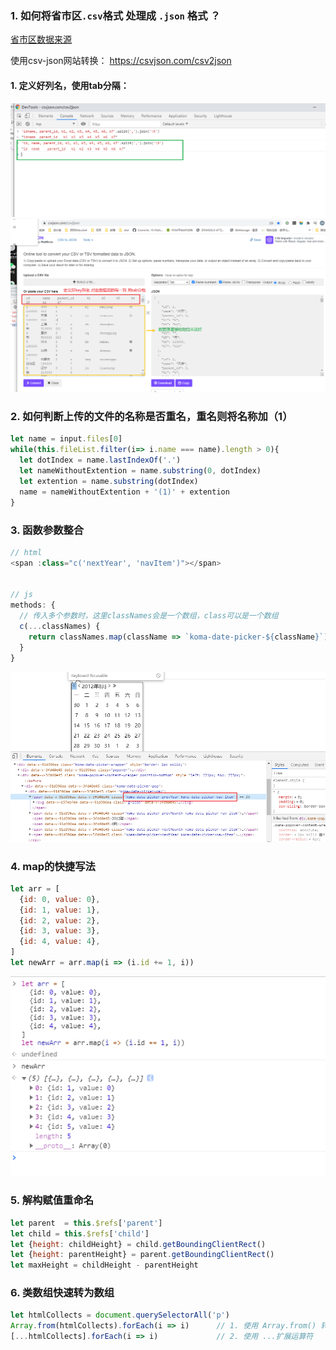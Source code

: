 ### 1. 如何将省市区`.csv`格式 处理成 `.json` 格式 ？

[省市区数据来源]('https://github.com/eduosi/district/blob/master/district-full.csv')

使用csv-json网站转换： https://csvjson.com/csv2json

#### 1. 定义好列名，使用tab分隔：
![csv-json](./5csv-json1.png)
![csv-json](./5csv-json.png)


### 2. 如何判断上传的文件的名称是否重名，重名则将名称加（1）
```js
let name = input.files[0]
while(this.fileList.filter(i=> i.name === name).length > 0){
  let dotIndex = name.lastIndexOf('.')
  let nameWithoutExtention = name.substring(0, dotIndex)
  let extention = name.substring(dotIndex)
  name = nameWithoutExtention + '(1)' + extention
}

```

### 3. 函数参数整合
```js
// html
<span :class="c('nextYear', 'navItem')"></span>


// js
methods: {
  // 传入多个参数时，这里classNames会是一个数组，class可以是一个数组
  c(...classNames) {
    return classNames.map(className => `koma-date-picker-${className}`)
  }
}
```

![](10函数参数整合.png)


### 4. map的快捷写法
```js
let arr = [
  {id: 0, value: 0},
  {id: 1, value: 1},
  {id: 2, value: 2},
  {id: 3, value: 3},
  {id: 4, value: 4},
]
let newArr = arr.map(i => (i.id += 1, i))
```
![](11map快捷写法.png)

### 5. 解构赋值重命名
```js
let parent  = this.$refs['parent']
let child = this.$refs['child']
let {height: childHeight} = child.getBoundingClientRect()
let {height: parentHeight} = parent.getBoundingClientRect()
let maxHeight = childHeight - parentHeight
```

### 6. 类数组快速转为数组
```js
let htmlCollects = document.querySelectorAll('p')
Array.from(htmlCollects).forEach(i => i)      // 1. 使用 Array.from() 转换
[...htmlCollects].forEach(i => i)             // 2. 使用 ...扩展运算符
```


